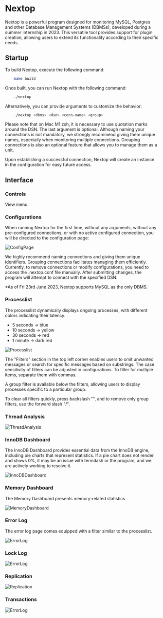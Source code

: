 # Nextop
Nextop is a powerful program designed for monitoring MySQL, Postgres and other Database Management Systems (DBMSs), developed during a summer internship in 2023. This versatile tool provides support for plugin creation, allowing users to extend its functionality according to their specific needs.

## Startup
To build Nextop, execute the following command:
```bash
    make build
```

Once built, you can run Nextop with the following command:
```bash
    ./nextop
```

Alternatively, you can provide arguments to customize the behavior:
```bash
    ./nextop <dbms> <dsn> <conn-name> <group>
```
Please note that on Mac M1 zsh, it is necessary to use quotation marks around the DSN. The last argument is optional. Although naming your connections is not mandatory, we strongly recommend giving them unique names, especially when monitoring multiple connections. Grouping connections is also an optional feature that allows you to manage them as a unit.

Upon establishing a successful connection, Nextop will create an instance in the configuration for easy future access.

## Interface
### Controls
View menu.

### Configurations
When running Nextop for the first time, without any arguments, without any pre-configured connections, or with no active configured connection, you will be directed to the configuration page:

![ConfigPage](https://github.com/raneamri/nextop/blob/main/img/config.png)

We highly recommend naming connections and giving them unique identifiers. Grouping connections facilitates managing them efficiently. Currently, to remove connections or modify configurations, you need to access the .nextop.conf file manually. After submitting changes, the program will attempt to connect with the specified DSN.

*As of Fri 23rd June 2023, Nextop supports MySQL as the only DBMS.

### Processlist
The processlist dynamically displays ongoing processes, with different colors indicating their latency:
- 5 seconds -> blue
- 10 seconds -> yellow
- 30 seconds -> red
- 1 minute -> dark red

![Processlist](https://github.com/raneamri/nextop/blob/main/img/processlist.png)

The "Filters" section in the top left corner enables users to omit unwanted messages or search for specific messages based on substrings. The case sensitivity of filters can be adjusted in configurations. To filter for multiple items, separate them with commas.

A group filter is available below the filters, allowing users to display processes specific to a particular group.

To clear all filters quickly, press backslash "\", and to remove only group filters, use the forward slash "/".

### Thread Analysis

![ThreadAnalysis](https://github.com/raneamri/nextop/blob/main/img/thread_analysis.png)

### InnoDB Dashboard
The InnoDB Dashboard provides essential data from the InnoDB engine, including pie charts that represent statistics. If a pie chart does not render and shows 0%, it may be an issue with termdash or the program, and we are actively working to resolve it.

![InnoDBDashboard](https://github.com/raneamri/nextop/blob/main/img/innodb.png)

### Memory Dashboard
The Memory Dashboard presents memory-related statistics.

![MemoryDashboard](https://github.com/raneamri/nextop/blob/main/img/memory.png)

### Error Log
The error log page comes equipped with a filter similar to the processlist.

![ErrorLog](https://github.com/raneamri/nextop/blob/main/img/error.png)

### Lock Log

![ErrorLog](https://github.com/raneamri/nextop/blob/main/img/lock_log.png)


### Replication

![Replication](https://github.com/raneamri/nextop/blob/main/img/replication.png)

### Transactions

![ErrorLog](https://github.com/raneamri/nextop/blob/main/img/transactions.png)